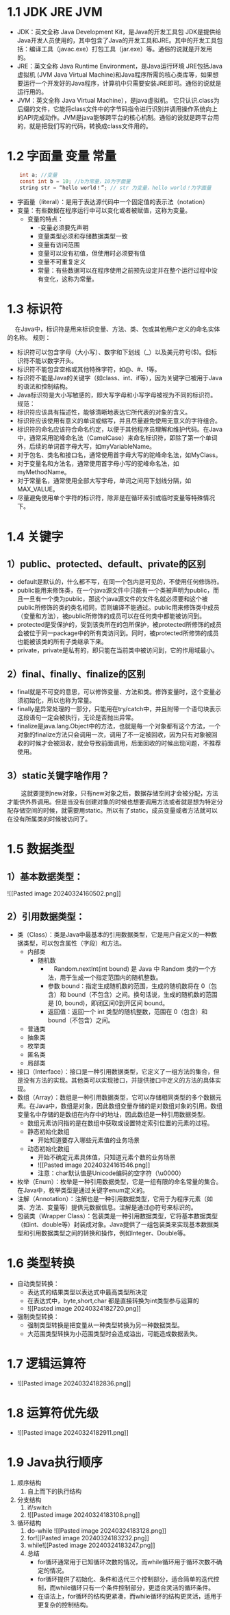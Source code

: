 # 1.1 JDK JRE JVM
- JDK：英文全称 Java Development Kit，是Java的开发工具包 JDK是提供给Java开发人员使用的，其中包含了Java的开发工具和JRE。其中的开发工具包括：编译工具（javac.exe）打包工具（jar.exe）等。通俗的说就是开发用的。
- JRE：英文全称 Java Runtime Environment，是Java运行环境 JRE包括Java虚拟机 (JVM Java Virtual Machine)和Java程序所需的核心类库等，如果想要运行一个开发好的Java程序，计算机中只需要安装JRE即可。通俗的说就是运行用的。
- JVM：英文全称 Java Virtual Machine），是java虚拟机。 它只认识.class为后缀的文件，它能将class文件中的字节码指令进行识别并调用操作系统向上的API完成动作。JVM是java能够跨平台的核心机制。通俗的说就是跨平台用的，就是把我们写的代码，转换成class文件用的。
# 1.2 字面量 变量 常量
```Java
	int a; //变量
	const int b = 10; //b为常量，10为字面量
	string str = “hello world！”; // str 为变量，hello world！为字面量
```
- 字面量（literal）：是用于表达源代码中一个固定值的表示法（notation）
- 变量：有些数据在程序运行中可以变化或者被赋值，这称为变量。
	- 变量的特点：
		- -变量必须要先声明
		- 变量类型必须和存储数据类型一致
		- 变量有访问范围
		- 变量可以没有初值，但使用时必须要有值
		- 变量不可重复定义
		- 常量：有些数据可以在程序使用之前预先设定并在整个运行过程中没有变化，这称为常量。
# 1.3 标识符
&emsp; 在Java中，标识符是用来标识变量、方法、类、包或其他用户定义的命名实体的名称。
规则：
- 标识符可以包含字母（大小写）、数字和下划线（_）以及美元符号($)。但标识符不能以数字开头。
- 标识符不能包含空格或其他特殊字符，如@、#、!等。
- 标识符不能是Java的关键字（如class、int、if等），因为关键字已被用于Java的语法和控制结构。
- Java标识符是大小写敏感的，即大写字母和小写字母被视为不同的标识符。
规范：
- 标识符应该具有描述性，能够清晰地表达它所代表的对象的含义。
- 标识符应该使用有意义的单词或缩写，并且尽量避免使用无意义的字符组合。
- 标识符的命名应该符合命名约定，以便于其他程序员理解和维护代码。在Java中，通常采用驼峰命名法（CamelCase）来命名标识符，即除了第一个单词外，后续的单词首字母大写，如myVariableName。
- 对于包名、类名和接口名，通常使用首字母大写的驼峰命名法，如MyClass。
- 对于变量名和方法名，通常使用首字母小写的驼峰命名法，如myMethodName。
- 对于常量名，通常使用全部大写字母，单词之间用下划线分隔，如MAX_VALUE。
- 尽量避免使用单个字符的标识符，除非是在循环索引或临时变量等特殊情况下。
# 1.4 关键字
## 1）public、protected、default、private的区别
- default是默认的，什么都不写，在同⼀个包内是可见的，不使⽤任何修饰符。
- public能⽤来修饰类，在⼀个java源⽂件中只能有⼀个类被声明为public，⽽且⼀旦有⼀个类为public，那这个java源⽂件的⽂件名就必须要和这个被public所修饰的类的类名相同，否则编译不能通过。public⽤来修饰类中成员（变量和⽅法），被public所修饰的成员可以在任何类中都能被访问到。
- protected是受保护的，受到该类所在的包所保护，被protected所修饰的成员会被位于同⼀package中的所有类访问到。同时，被protected所修饰的成员也能被该类的所有⼦类继承下来。
- private，private是私有的，即只能在当前类中被访问到，它的作⽤域最⼩。
## 2）final、finally、finalize的区别
- final就是不可变的意思，可以修饰变量、⽅法和类。修饰变量时，这个变量必须初始化，所以也称为常量。
- finally是异常处理的⼀部分，只能⽤在try/catch中，并且附带⼀个语句块表⽰这段语句⼀定会被执⾏，⽆论是否抛出异常。
- finalize是java.lang.Object中的⽅法，也就是每⼀个对象都有这个⽅法，⼀个对象的finalize⽅法只会调⽤⼀次，调⽤了不⼀定被回收，因为只有对象被回收的时候才会被回收，就会导致前⾯调⽤，后⾯回收的时候出现问题，不推荐使⽤。
## 3）static关键字啥作⽤？
&emsp; &emsp;这就要提到new对象，只有new对象之后，数据存储空间才会被分配，⽅法才能供外界调⽤。但是当没有创建对象的时候也想要调⽤⽅法或者就是想为特定分配存储空间的时候，就需要⽤static。所以有了static，成员变量或者⽅法就可以在没有所属类的时候被访问了。
# 1.5 数据类型
## 1）基本数据类型：
![[Pasted image 20240324160502.png]]
## 2）引用数据类型：
- 类（Class）：类是Java中最基本的引用数据类型，它是用户自定义的一种数据类型，可以包含属性（字段）和方法。
	- 内部类
		- 随机数
			- &ensp;&ensp;Random.nextInt(int bound) 是 Java 中 Random 类的一个方法，用于生成一个指定范围内的随机整数。
			- 参数 bound：指定生成随机数的范围，生成的随机数将在 0（包含）和 bound（不包含）之间。换句话说，生成的随机数的范围是 [0, bound)，即闭区间0到开区间 bound。
			- 返回值：返回一个 int 类型的随机整数，范围在 0（包含）和 bound（不包含）之间。
	- 普通类
	- 抽象类
	- 枚举类
	- 匿名类
	- 局部类
- 接口（Interface）：接口是一种引用数据类型，它定义了一组方法的集合，但是没有方法的实现。其他类可以实现接口，并提供接口中定义的方法的具体实现。
- 数组（Array）：数组是一种引用数据类型，它可以存储相同类型的多个数据元素。在Java中，数组是对象，因此数组变量存储的是对数组对象的引用。数组变量名中存储的是数组在内存中的地址，因此数组是一种引用数据类型。
	- 数组元素访问指的是在数组中获取或设置特定索引位置的元素的过程。
	- 静态初始化数组
		-  开始知道要存入哪些元素值的业务场景
	- 动态初始化数组
		- 开始不确定元素具体值，只知道元素个数的业务场景
		- ![[Pasted image 20240324161546.png]]
		- 注意：char默认值是Unicode编码的空字符（\u0000）
- 枚举（Enum）：枚举是一种引用数据类型，它是一组有限的命名常量的集合。在Java中，枚举类型是通过关键字enum定义的。
- 注解（Annotation）：注解也是一种引用数据类型，它用于为程序元素（如类、方法、变量等）提供元数据信息。注解是通过@符号来标识的。
- 包装类（Wrapper Class）：包装类是一种引用数据类型，它将基本数据类型（如int、double等）封装成对象。Java提供了一组包装类来实现基本数据类型和引用数据类型之间的转换和操作，例如Integer、Double等。
# 1.6 类型转换
- 自动类型转换：
	- 表达式的结果类型以表达式中最高类型所决定
	- 在表达式中，byte,short,char 都是直接转换为int类型参与运算的
	- ![[Pasted image 20240324182720.png]]
- 强制类型转换：
	- 强制类型转换是把变量从一种类型转换为另一种数据类型。
	- 大范围类型转换为小范围类型时会造成溢出，可能造成数据丢失。
# 1.7 逻辑运算符
- ![[Pasted image 20240324182836.png]]
# 1.8 运算符优先级
- ![[Pasted image 20240324182911.png]]
# 1.9 Java执行顺序
1. 顺序结构
	1. 自上而下的执行结构
2. 分支结构
	1. if/switch
	2. ![[Pasted image 20240324183108.png]]
3. 循环结构
	1. do-while
		![[Pasted image 20240324183128.png]]
	2. for![[Pasted image 20240324183232.png]]
	3. while![[Pasted image 20240324183247.png]]
	4. 总结
		- for循环通常用于已知循环次数的情况，而while循环用于循环次数不确定的情况。
		- for循环提供了初始化、条件和迭代三个控制部分，适合简单的迭代控制，而while循环只有一个条件控制部分，更适合灵活的循环条件。
		- 在语法上，for循环的结构更紧凑，而while循环的结构更灵活，适用于更复杂的控制结构。














